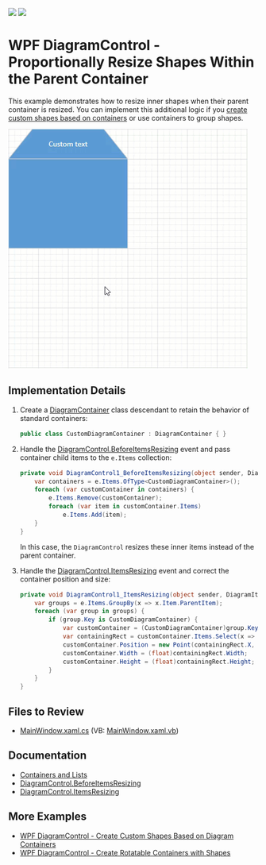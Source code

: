 <!-- default badges list -->
[![](https://img.shields.io/badge/Open_in_DevExpress_Support_Center-FF7200?style=flat-square&logo=DevExpress&logoColor=white)](https://supportcenter.devexpress.com/ticket/details/T1174670)
[![](https://img.shields.io/badge/📖_How_to_use_DevExpress_Examples-e9f6fc?style=flat-square)](https://docs.devexpress.com/GeneralInformation/403183)
<!-- default badges end -->

# WPF DiagramControl - Proportionally Resize Shapes Within the Parent Container

This example demonstrates how to resize inner shapes when their parent container is resized. You can implement this additional logic if you [create custom shapes based on containers](https://github.com/DevExpress-Examples/wpf-diagram-create-custom-shapes-based-on-diagram-containers) or use containers to group shapes.

![](./img/Proportionally_Resize_Shape_Containers.gif)

## Implementation Details

1. Create a [DiagramContainer](https://docs.devexpress.com/WPF/DevExpress.Xpf.Diagram.DiagramContainer) class descendant to retain the behavior of standard containers:

   ```cs
   public class CustomDiagramContainer : DiagramContainer { }
   ```

2. Handle the [DiagramControl.BeforeItemsResizing](https://docs.devexpress.com/WPF/DevExpress.Xpf.Diagram.DiagramControl.BeforeItemsResizing) event and pass container child items to the `e.Items` collection:

   ```csharp
   private void DiagramControl1_BeforeItemsResizing(object sender, DiagramBeforeItemsResizingEventArgs e) {
       var containers = e.Items.OfType<CustomDiagramContainer>();
       foreach (var customContainer in containers) {
           e.Items.Remove(customContainer);
           foreach (var item in customContainer.Items)
               e.Items.Add(item);
       }
   }
   ```

   In this case, the `DiagramControl` resizes these inner items instead of the parent container.

3. Handle the [DiagramControl.ItemsResizing](https://docs.devexpress.com/WPF/DevExpress.Xpf.Diagram.DiagramControl.ItemsResizing) event and correct the container position and size:

   ```csharp
   private void DiagramControl1_ItemsResizing(object sender, DiagramItemsResizingEventArgs e) {
       var groups = e.Items.GroupBy(x => x.Item.ParentItem);
       foreach (var group in groups) {
           if (group.Key is CustomDiagramContainer) {
               var customContainer = (CustomDiagramContainer)group.Key;
               var containingRect = customContainer.Items.Select(x => x.RotatedDiagramBounds().BoundedRect()).Aggregate(Rect.Empty, Rect.Union);
               customContainer.Position = new Point(containingRect.X, containingRect.Y);
               customContainer.Width = (float)containingRect.Width;
               customContainer.Height = (float)containingRect.Height;
           }
       }
   }
   ```

## Files to Review

- [MainWindow.xaml.cs](./CS/WpfApp13/MainWindow.xaml.cs) (VB: [MainWindow.xaml.vb](./VB/WpfApp13/MainWindow.xaml.vb))

## Documentation

- [Containers and Lists](https://docs.devexpress.com/WPF/117205/controls-and-libraries/diagram-control/diagram-items/containers)
- [DiagramControl.BeforeItemsResizing](https://docs.devexpress.com/WPF/DevExpress.Xpf.Diagram.DiagramControl.BeforeItemsResizing)
- [DiagramControl.ItemsResizing](https://docs.devexpress.com/WPF/DevExpress.Xpf.Diagram.DiagramControl.ItemsResizing)

## More Examples

- [WPF DiagramControl - Create Custom Shapes Based on Diagram Containers](https://github.com/DevExpress-Examples/wpf-diagram-create-custom-shapes-based-on-diagram-containers)
- [WPF DiagramControl - Create Rotatable Containers with Shapes](https://github.com/DevExpress-Examples/wpf-diagram-create-rotatable-containers-with-shapes)
